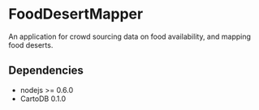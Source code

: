 FoodDesertMapper
=================

An application for crowd sourcing data on food availability, and mapping food deserts.

Dependencies
------------
* nodejs >= 0.6.0
* CartoDB 0.1.0

